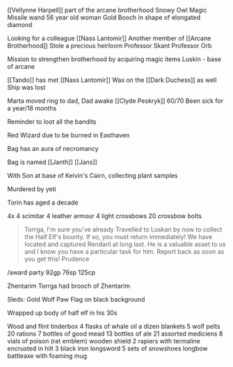 [[Vellynne Harpell]] part of the arcane brotherhood
Snowy Owl
Magic Missile wand
56 year old woman
Gold Booch in shape of elongated diamond

Looking for a colleague [[Nass Lantomir]]
Another member of [[Arcane Brotherhood]]
Stole a precious heirloom
Professor Skant
Professor Orb

Mission to strengthen brotherhood by acquiring magic items
Luskin - base of arcane

[[Tando]] has met [[Nass Lantomir]]
Was on the [[Dark Duchess]] as well
Ship was lost

Marta moved ring to dad,
Dad awake 
[[Clyde Peskryk]] 60/70
Been sick for a year/18 months



Reminder to loot all the bandits

Red Wizard due to be burned in Easthaven

Bag has an aura of necromancy

Bag is named [[Janth]]
[[Jans]] 

With Son at base of Kelvin's Cairn, collecting plant samples

Murdered by yeti

Torin has aged a decade

4x
4 scimitar
4 leather armour
4 light crossbows
20 crossbow bolts



> Torrga,
I'm sure you've already Travelled to Luskan by now to collect the Half Elf's bounty. If so, you must return immediately!
We have located and captured Rendaril at long last. He is a valuable asset to us and I know you have a particular task for him. Report back as soon as you get this!
Prudence

/award party 92gp 76sp 125cp

Zhentarim
Torrga had brooch of Zhentarim

Sleds:
Gold Wolf Paw Flag on black background

Wrapped up body of half elf in his 30s

Wood and flint tinderbox
4 flasks of whale oil
a dizen blankets
5 wolf pelts
20 rations
7 bottles of good mead
13 bottles of ale
21 assorted mediciens
8 vials of poison (rat emblem)
wooden shield
2 rapiers with termaline encrusted in hilt
3 black iron longsword
5 sets of snowshoes
longbow
battleaxe with foaming mug







